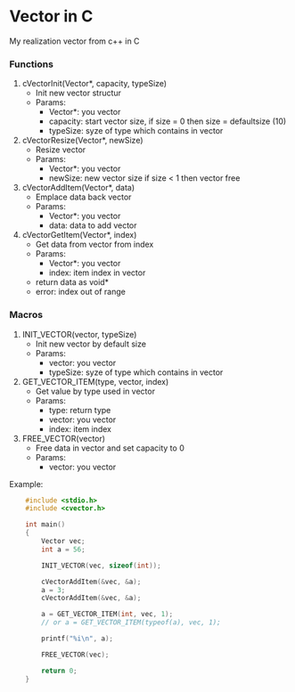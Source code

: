 # Vector in C
My realization vector from c++ in C

### Functions
1. cVectorInit(Vector*, capacity, typeSize)
   * Init new vector structur
   * Params:
      * Vector*: you vector
      * capacity: start vector size, if size = 0 then size = defaultsize (10)
      * typeSize: syze of type which contains in vector
2. cVectorResize(Vector*, newSize)
   * Resize vector
   * Params:
      * Vector*: you vector
      * newSize: new vector size if size < 1 then vector free
3. cVectorAddItem(Vector*, data)
   * Emplace data back vector
   * Params:
      * Vector*: you vector
      * data: data to add vector
4. cVectorGetItem(Vector*, index)
   * Get data from vector from index
   * Params:
     * Vector*: you vector
     * index: item index in vector
   * return data as void*
   * error: index out of range

### Macros
1. INIT_VECTOR(vector, typeSize)
   * Init new vector by default size
   * Params:
     * vector: you vector
     * typeSize: syze of type which contains in vector
2. GET_VECTOR_ITEM(type, vector, index)
   * Get value by type used in vector
   * Params:
     * type: return type
     * vector: you vector
     * index: item index 
3. FREE_VECTOR(vector)
   * Free data in vector and set capacity to 0
   * Params:
     * vector: you vector

Example:
```c
    #include <stdio.h>
    #include <cvector.h>

    int main()
    {
        Vector vec;
        int a = 56;

        INIT_VECTOR(vec, sizeof(int));

        cVectorAddItem(&vec, &a);
        a = 3;
        cVectorAddItem(&vec, &a);

        a = GET_VECTOR_ITEM(int, vec, 1); 
        // or a = GET_VECTOR_ITEM(typeof(a), vec, 1);

        printf("%i\n", a);

        FREE_VECTOR(vec);

        return 0;
    }
```
